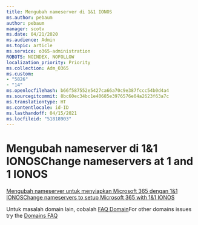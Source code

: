 ```yaml
---
title: Mengubah nameserver di 1&1 IONOS
ms.author: pebaum
author: pebaum
manager: scotv
ms.date: 04/21/2020
ms.audience: Admin
ms.topic: article
ms.service: o365-administration
ROBOTS: NOINDEX, NOFOLLOW
localization_priority: Priority
ms.collection: Adm_O365
ms.custom:
- "5826"
- "14"
ms.openlocfilehash: b66f587552e5427ca66a70c9e387fccc54b0d4a4
ms.sourcegitcommit: 8bc60ec34bc1e40685e3976576e04a2623f63a7c
ms.translationtype: HT
ms.contentlocale: id-ID
ms.lasthandoff: 04/15/2021
ms.locfileid: "51818903"
---
```

# <a name="change-nameservers-at-1-and-1-ionos"></a><span data-ttu-id="d7609-102">Mengubah nameserver di 1&1 IONOS</span><span class="sxs-lookup"><span data-stu-id="d7609-102">Change nameservers at 1 and 1 IONOS</span></span>

[<span data-ttu-id="d7609-103">Mengubah nameserver untuk menyiapkan Microsoft 365 dengan 1&1 IONOS</span><span class="sxs-lookup"><span data-stu-id="d7609-103">Change nameservers to setup Microsoft 365 with 1&1 IONOS</span></span>](https://docs.microsoft.com/microsoft-365/admin/dns/change-nameservers-at-1-1-internet)

<span data-ttu-id="d7609-104">Untuk masalah domain lain, cobalah [FAQ Domain](https://docs.microsoft.com/microsoft-365/admin/setup/domains-faq)</span><span class="sxs-lookup"><span data-stu-id="d7609-104">For other domains issues try the [Domains FAQ](https://docs.microsoft.com/microsoft-365/admin/setup/domains-faq)</span></span>